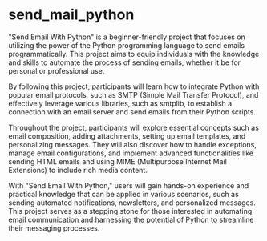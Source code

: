# send_mail_python
"Send Email With Python" is a beginner-friendly project that focuses on utilizing the power of the Python programming language to send emails programmatically. This project aims to equip individuals with the knowledge and skills to automate the process of sending emails, whether it be for personal or professional use.

By following this project, participants will learn how to integrate Python with popular email protocols, such as SMTP (Simple Mail Transfer Protocol), and effectively leverage various libraries, such as smtplib, to establish a connection with an email server and send emails from their Python scripts.

Throughout the project, participants will explore essential concepts such as email composition, adding attachments, setting up email templates, and personalizing messages. They will also discover how to handle exceptions, manage email configurations, and implement advanced functionalities like sending HTML emails and using MIME (Multipurpose Internet Mail Extensions) to include rich media content.

With "Send Email With Python," users will gain hands-on experience and practical knowledge that can be applied in various scenarios, such as sending automated notifications, newsletters, and personalized messages. This project serves as a stepping stone for those interested in automating email communication and harnessing the potential of Python to streamline their messaging processes.
